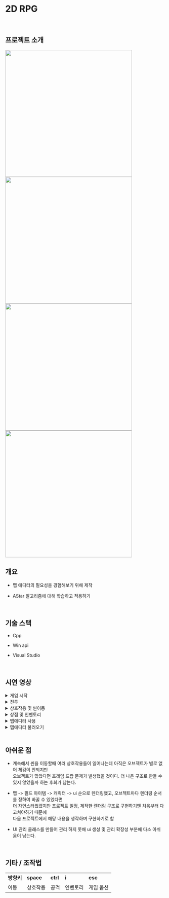 # 2D RPG

<br>

## 프로젝트 소개
<div>
<img width="400" src="https://user-images.githubusercontent.com/71202869/201508722-814bf367-2718-4097-9c04-a009fc23c4df.png"/>
<img width="400" src="https://user-images.githubusercontent.com/71202869/201508750-4eac7268-a397-482a-b695-e186d9772cc8.png"/>
<img width="400" src="https://user-images.githubusercontent.com/71202869/201508822-ae36891b-59d0-4b0b-a8f8-8e392d1b9fbd.png"/>
<img width="400" src="https://user-images.githubusercontent.com/71202869/201508886-e2b5bbef-f566-406b-8bf3-9442a307f819.png"/>
</div>

## 개요
+ 맵 에디터의 필요성을 경험해보기 위해 제작

+ AStar 알고리즘에 대해 학습하고 적용하기
<br>

## 기술 스택
* Cpp

* Win api

* Visual Studio

<br>

## 시연 영상
<details>
  <summary>게임 시작</summary>
  <img width="976" src="https://user-images.githubusercontent.com/71202869/201511389-b1c7a0f4-9406-46a7-9bf8-58ff9d67c711.gif"/>
</details>
<details>
  <summary>전투</summary>
  <img width="976" src="https://user-images.githubusercontent.com/71202869/201511454-85c5eacc-7376-4fc8-96fe-f9976ffb29b0.gif"/>
</details>
<details>
  <summary>상호작용 및 씬이동</summary>
  <img width="976" src="https://user-images.githubusercontent.com/71202869/201511444-6a5215c9-a0cb-455d-96ce-da17d75fbeb3.gif"/>
</details>
<details>
  <summary>상점 및 인벤토리</summary>
  <img width="976" src="https://user-images.githubusercontent.com/71202869/201511423-6ec2bbd7-6509-4a36-a1a7-30c7cce7a32f.gif"/>
</details>
<details>
  <summary>맵에디터 사용</summary>
  <img width="976" src="https://user-images.githubusercontent.com/71202869/201511413-0af93a54-6c2b-46fd-bfb2-948757383d6d.gif"/>
</details>
<details>
  <summary>맵에디터 불러오기</summary>
  <img width="976" src="https://user-images.githubusercontent.com/71202869/201511395-7c268e0b-1d34-4a03-ab72-8685fa94cce6.gif"/>
</details>

<br>

## 아쉬운 점
* 계속해서 씬을 이동할때 여러 상호작용들이 일어나는데 아직은 오브젝트가 별로 없어 체감이 안되지만<br/>
오브젝트가 많았다면 프레임 드랍 문제가 발생했을 것이다. 더 나은 구조로 만들 수 있지 않았을까 하는 후회가 남는다.

* 맵 -> 필드 아이템 -> 캐릭터 -> ui 순으로 렌더링했고, 오브젝트마다 렌더링 순서를 정하여 바꿀 수 있었다면<br/>
더 자연스러웠겠지만 프로젝트 일정, 제작한 렌더링 구조로 구현하기엔 처음부터 다 고쳐야하기 때문에 <br/>
다음 프로젝트에서 해당 내용을 생각하며 구현하기로 함

* UI 관리 클래스를 만들어 관리 하지 못해 ui 생성 및 관리 확장성 부분에 다소 아쉬움이 남는다.

<br/>

## 기타 / 조작법
<table>
  <tr>
    <td><b>방향키</b></td>
    <td><b>space</b></td>
    <td><b>ctrl</b></td>
    <td><b>i</b></td>
    <td><b>esc</b></td>
  </tr>
  <tr>
    <td>이동</td>
    <td>상호작용</td>
    <td>공격</td>
    <td>인벤토리</td>
    <td>게임 옵션</td>
  </tr>
</table>
